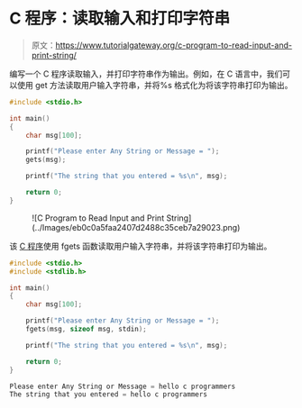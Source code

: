 # C 程序：读取输入和打印字符串

> 原文：<https://www.tutorialgateway.org/c-program-to-read-input-and-print-string/>

编写一个 C 程序读取输入，并打印字符串作为输出。例如，在 C 语言中，我们可以使用 get 方法读取用户输入字符串，并将%s 格式化为将该字符串打印为输出。

```c
#include <stdio.h>

int main()
{
    char msg[100];

    printf("Please enter Any String or Message = ");
    gets(msg);

    printf("The string that you entered = %s\n", msg);

    return 0;
}
```

<figure class="wp-block-image size-large">![C Program to Read Input and Print String](../Images/eb0c0a5faa2407d2488c35ceb7a29023.png)</figure>

该 [C 程序](https://www.tutorialgateway.org/c-programming-examples/)使用 fgets 函数读取用户输入字符串，并将该字符串打印为输出。

```c
#include <stdio.h>
#include <stdlib.h>

int main()
{
    char msg[100];

    printf("Please enter Any String or Message = ");
    fgets(msg, sizeof msg, stdin);

    printf("The string that you entered = %s\n", msg);

    return 0;
}
```

```c
Please enter Any String or Message = hello c programmers
The string that you entered = hello c programmers
```
